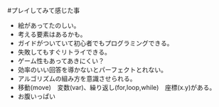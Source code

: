 #プレイしてみて感じた事
- 絵があってたのしい。
- 考える要素はあるかも。
- ガイドがついていて初心者でもプログラミングできる。
- 失敗してもすぐリトライできる。
- ゲーム性もあってあきにくい？
- 効率のいい回答を導かないとパーフェクトとれない。
- アルゴリズムの組み方を意識させられる。
- 移動(move)　変数(var)、繰り返し(for,loop,while)　座標(x.y)がある。
- お腹いっぱい

